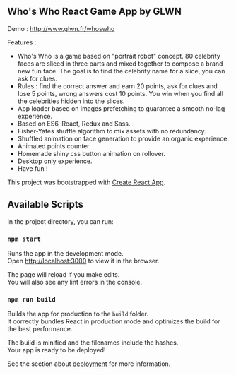 ## Who's Who React Game App by GLWN

Demo : http://www.glwn.fr/whoswho

Features :
- Who's Who is a game based on "portrait robot" concept. 80 celebrity faces are sliced in three parts and mixed together to compose a brand new fun face. The goal is to find the celebrity name for a slice, you can ask for clues.
- Rules : find the correct answer and earn 20 points, ask for clues and lose 5 points, wrong answers cost 10 points. You win when you find all the celebrities hidden into the slices.
- App loader based on images prefetching to guarantee a smooth no-lag experience.
- Based on ES6, React, Redux and Sass.
- Fisher-Yates shuffle algorithm to mix assets with no redundancy.
- Shuffled animation on face generation to provide an organic experience.
- Animated points counter.
- Homemade shiny css button animation on rollover.
- Desktop only experience.
- Have fun !

This project was bootstrapped with [Create React App](https://github.com/facebook/create-react-app).

## Available Scripts

In the project directory, you can run:

### `npm start`

Runs the app in the development mode.<br />
Open [http://localhost:3000](http://localhost:3000) to view it in the browser.

The page will reload if you make edits.<br />
You will also see any lint errors in the console.

### `npm run build`

Builds the app for production to the `build` folder.<br />
It correctly bundles React in production mode and optimizes the build for the best performance.

The build is minified and the filenames include the hashes.<br />
Your app is ready to be deployed!

See the section about [deployment](https://facebook.github.io/create-react-app/docs/deployment) for more information.

